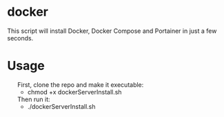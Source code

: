 # docker

This script will install Docker, Docker Compose and Portainer in just a few seconds.

# Usage
<ul style="list-style-type: none">
<li>First, clone the repo and make it executable:
<ul>
<li>chmod +x dockerServerInstall.sh</li>
</ul>
</li>
<li>Then run it:
<ul>
<li>./dockerServerInstall.sh</li>
</ul>
</ul>
</li>
